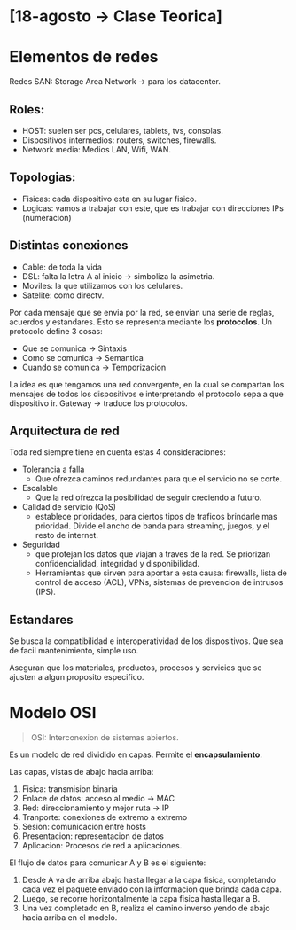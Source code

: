 # [18-agosto $\rightarrow$ Clase Teorica]

# Elementos de redes

Redes SAN: Storage Area Network $\rightarrow$ para los datacenter.

## Roles:

- HOST: suelen ser pcs, celulares, tablets, tvs, consolas.
- Dispositivos intermedios: routers, switches, firewalls.
- Network media: Medios LAN, Wifi, WAN.

## Topologias:

- Fisicas: cada dispositivo esta en su lugar fisico.
- Logicas: vamos a trabajar con este, que es trabajar con direcciones IPs (numeracion)

## Distintas conexiones

- Cable: de toda la vida
- DSL: falta la letra A al inicio $\rightarrow$ simboliza la asimetria.
- Moviles: la que utilizamos con los celulares.
- Satelite: como directv.

Por cada mensaje que se envia por la red, se envian una serie de reglas, acuerdos y estandares. Esto se representa mediante los **protocolos**.
Un protocolo define 3 cosas:

- Que se comunica $\rightarrow$ Sintaxis
- Como se comunica $\rightarrow$ Semantica
- Cuando se comunica $\rightarrow$ Temporizacion

La idea es que tengamos una red convergente, en la cual se compartan los mensajes de todos los dispositivos e interpretando el protocolo sepa a que dispositivo ir.
Gateway $\longrightarrow$ traduce los protocolos.

## Arquitectura de red

Toda red siempre tiene en cuenta estas 4 consideraciones:

- Tolerancia a falla
  - Que ofrezca caminos redundantes para que el servicio no se corte.
- Escalable
  - Que la red ofrezca la posibilidad de seguir creciendo a futuro.
- Calidad de servicio (QoS)
  - establece prioridades, para ciertos tipos de traficos brindarle mas prioridad. Divide el ancho de banda para streaming, juegos, y el resto de internet.
- Seguridad
  - que protejan los datos que viajan a traves de la red. Se priorizan confidencialidad, integridad y disponibilidad.
  - Herramientas que sirven para aportar a esta causa: firewalls, lista de control de acceso (ACL), VPNs, sistemas de prevencion de intrusos (IPS).

## Estandares

Se busca la compatibilidad e interoperatividad de los dispositivos. Que sea de facil mantenimiento, simple uso.

Aseguran que los materiales, productos, procesos y servicios que se ajusten a algun proposito especifico.

# Modelo OSI

> OSI: Interconexion de sistemas abiertos.

Es un modelo de red dividido en capas. Permite el **encapsulamiento**.

Las capas, vistas de abajo hacia arriba:

1. Fisica: transmision binaria
2. Enlace de datos: acceso al medio $\longrightarrow$ MAC
3. Red: direccionamiento y mejor ruta $\longrightarrow$ IP
4. Tranporte: conexiones de extremo a extremo
5. Sesion: comunicacion entre hosts
6. Presentacion: representacion de datos
7. Aplicacion: Procesos de red a aplicaciones.

El flujo de datos para comunicar A y B es el siguiente:

1. Desde A va de arriba abajo hasta llegar a la capa fisica, completando cada vez el paquete enviado con la informacion que brinda cada capa.
1. Luego, se recorre horizontalmente la capa fisica hasta llegar a B.
1. Una vez completado en B, realiza el camino inverso yendo de abajo hacia arriba en el modelo.
